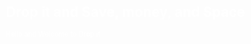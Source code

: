 <html>
<head>
<style>
body {
    color: white;
}

h1 {
    color: blue;
}
</style>
</head>
<body>

<h1>Drop it and Save, money, and Space</h1>
<p>Hello and Welcome to Drop it </p>

<html>
<head>
<style>
body {
    background-image: url("https://ak6.picdn.net/shutterstock/videos/9825776/thumb/1.jpg");
    background-repeat: no-repeat;
}

